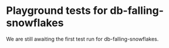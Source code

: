 # Playground tests for db-falling-snowflakes
We are still awaiting the first test run for db-falling-snowflakes.
